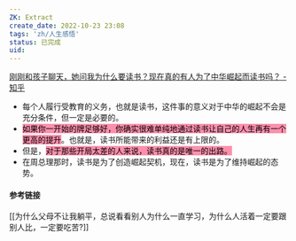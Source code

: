 ```yaml
---
ZK: Extract
create_date: 2022-10-23 23:08
tags: 'zh/人生感悟'
status: 已完成 
uid: 
---
```

[刚刚和孩子聊天，她问我为什么要读书？现在真的有人为了中华崛起而读书吗？ - 知乎](https://www.zhihu.com/question/550533803/answer/2656632872)

- 每个人履行受教育的义务，也就是读书，这件事的意义对于中华的崛起不会是充分条件，但一定是必要的。
- <mark style="background: #FF5582A6;">如果你一开始的牌足够好，你确实很难单纯地通过读书让自己的人生再有一个更高的提升</mark>。也就是，读书所能带来的利益还是有上限的。
- 但是，<mark style="background: #FF5582A6;">对于那些开局太差的人来说，读书真的是唯一的出路。</mark>
- 在周总理那时，读书是为了创造崛起契机，现在，读书是为了维持崛起的态势。

#### 参考链接 

[[为什么父母不让我躺平，总说看看别人为什么一直学习，为什么人活着一定要跟别人比，一定要吃苦?]]
